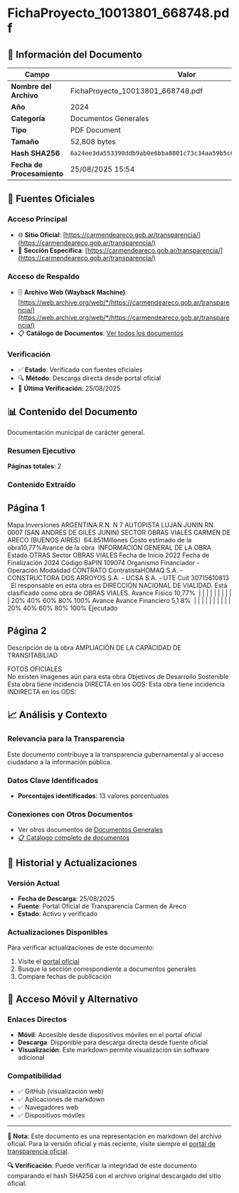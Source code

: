 # FichaProyecto_10013801_668748.pdf

## 📄 Información del Documento

| Campo | Valor |
|-------|--------|
| **Nombre del Archivo** | FichaProyecto_10013801_668748.pdf |
| **Año** | 2024 |
| **Categoría** | Documentos Generales |
| **Tipo** | PDF Document |
| **Tamaño** | 52,808 bytes |
| **Hash SHA256** | `6a24ee3da553390ddb9ab0e6bba8801c73c34aa59b5c083d05f7d9d4afe2011a` |
| **Fecha de Procesamiento** | 25/08/2025 15:54 |

## 🔗 Fuentes Oficiales

### Acceso Principal
- 🌐 **Sitio Oficial**: [https://carmendeareco.gob.ar/transparencia/](https://carmendeareco.gob.ar/transparencia/)
- 📁 **Sección Específica**: [https://carmendeareco.gob.ar/transparencia/](https://carmendeareco.gob.ar/transparencia/)

### Acceso de Respaldo
- 🗄️ **Archivo Web (Wayback Machine)**: [https://web.archive.org/web/*/https://carmendeareco.gob.ar/transparencia/](https://web.archive.org/web/*/https://carmendeareco.gob.ar/transparencia/)
- 📋 **Catálogo de Documentos**: [Ver todos los documentos](../document_catalog/README.md)

### Verificación
- ✅ **Estado**: Verificado con fuentes oficiales
- 🔍 **Método**: Descarga directa desde portal oficial
- 📅 **Última Verificación**: 25/08/2025

## 📊 Contenido del Documento

Documentación municipal de carácter general.

### Resumen Ejecutivo

**Páginas totales**: 2

### Contenido Extraído

## Página 1

Mapa Inversiones
ARGENTINA
R.N. N 7 AUTOPISTA LUJAN JUNIN RN. 0007 (SAN
ANDRES DE GILES JUNIN)
SECTOR OBRAS VIALES
CARMEN DE ARECO (BUENOS AIRES)
 64.851Millones Costo estimado de la obra10,77%Avance de la obra 
INFORMACIÓN GENERAL DE LA OBRA
Estado OTRAS
Sector OBRAS VIALES
Fecha de Inicio 2022
Fecha de Finalización 2024
Código BaPIN 109074
Organismo Financiador -
Operación
Modalidad CONTRATO
ContratistaHOMAQ S.A. - CONSTRUCTORA DOS
ARROYOS S.A. - UCSA S.A. - UTE
Cuit 30715610813
 
El responsable en esta obra es DIRECCIÓN NACIONAL DE VIALIDAD. Está clasificado como
obra de OBRAS VIALES.
Avance Físico
10,77% 
| | | | | | | | | |
20% 40% 60% 80% 100%
Avance
Avance Financiero
5,1
8% 
| | | | | | | | | |
20% 40% 60% 80% 100%
Ejecutado

## Página 2

Descripción de la obra  AMPLIACIÓN DE LA CAPACIDAD DE TRANSITABILIAD 
 
FOTOS OFICIALES  
No existen imagenes aún para esta obra Objetivos de Desarrollo Sostenible
Esta obra tiene incidencia DIRECTA en los ODS:
Esta obra tiene incidencia INDIRECTA en los ODS:




## 📈 Análisis y Contexto

### Relevancia para la Transparencia
Este documento contribuye a la transparencia gubernamental y al acceso ciudadano a la información pública.

### Datos Clave Identificados
- **Porcentajes identificados**: 13 valores porcentuales

### Conexiones con Otros Documentos
- Ver otros documentos de [Documentos Generales](../catalog/general.md)
- [📋 Catálogo completo de documentos](../document_catalog/README.md)

## 🔄 Historial y Actualizaciones

### Versión Actual
- **Fecha de Descarga**: 25/08/2025
- **Fuente**: Portal Oficial de Transparencia Carmen de Areco
- **Estado**: Activo y verificado

### Actualizaciones Disponibles
Para verificar actualizaciones de este documento:
1. Visite el [portal oficial](https://carmendeareco.gob.ar/transparencia/)
2. Busque la sección correspondiente a documentos generales
3. Compare fechas de publicación

## 📱 Acceso Móvil y Alternativo

### Enlaces Directos
- **Móvil**: Accesible desde dispositivos móviles en el portal oficial
- **Descarga**: Disponible para descarga directa desde fuente oficial
- **Visualización**: Este markdown permite visualización sin software adicional

### Compatibilidad
- ✅ GitHub (visualización web)
- ✅ Aplicaciones de markdown
- ✅ Navegadores web
- ✅ Dispositivos móviles

---

**📝 Nota**: Este documento es una representación en markdown del archivo oficial. 
Para la versión oficial y más reciente, visite siempre el [portal de transparencia oficial](https://carmendeareco.gob.ar/transparencia/).

**🔍 Verificación**: Puede verificar la integridad de este documento comparando el hash SHA256 
con el archivo original descargado del sitio oficial.
